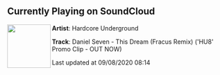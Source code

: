 ## Currently Playing on SoundCloud

[<img align="left" width="100" src="https://i1.sndcdn.com/artworks-VJshpzmr7nTOFrNO-RluvcA-t50x50.jpg">](https://soundcloud.com/hardcoreunderground/daniel-seven-this-dream-fracus)

**Artist**: Hardcore Underground 

**Track**: Daniel Seven - This Dream (Fracus Remix) ('HU8' Promo Clip - OUT NOW)

Last updated at 09/08/2020 08:14
